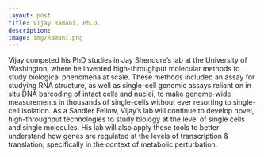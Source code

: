 ```yaml
---
layout: post
title: Vijay Ramani, Ph.D.
description:
image: img/Ramani.png
---
```


Vijay competed his PhD studies in Jay Shendure’s lab at the University of Washington, where he invented high-throughput molecular methods to study biological phenomena at scale. These methods included an assay for studying RNA structure, as well as single-cell genomic assays reliant on in situ DNA barcoding of intact cells and nuclei, to make genome-wide measurements in thousands of single-cells without ever resorting to single-cell isolation. As a Sandler Fellow, Vijay’s lab will continue to develop novel, high-throughput technologies to study biology at the level of single cells and single molecules. His lab will also apply these tools to better understand how genes are regulated at the levels of transcription & translation, specifically in the context of metabolic perturbation.
